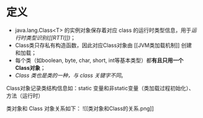 # 定义
- java.lang.Class\<T> 的实例对象保存着对应 class 的运行时类型信息，用于*运行时类型识别([[RTTI]])*；
- Class类只存私有构造函数，因此对应Class对象由 [[JVM类加载机制]] 创建和加载；
- 每个类（如boolean, byte, char, short, int等基本类型）都**有且只用一个Class对象**；
- *Class 类也是类的一种，与 class 关键字不同*。

Class对象记录类结构信息如：static 变量和非static变量（类加载过程初始化）、方法（运行时）

类对象和 Class 对象关系如下：
![[类对象和Class的关系.png]]




